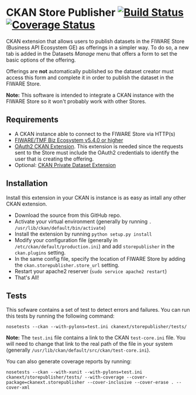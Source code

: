 CKAN Store Publisher [![Build Status](https://travis-ci.org/FIWARE-TMForum/ckanext-baepublisher.svg?branch=develop)](https://travis-ci.org/FIWARE-TMForum/ckanext-baepublisher) [![Coverage Status](https://coveralls.io/repos/github/FIWARE-TMForum/ckanext-baepublisher/badge.svg?branch=develop)](https://coveralls.io/github/FIWARE-TMForum/ckanext-baepublisher?branch=develop)
=====================

CKAN extension that allows users to publish datasets in the FIWARE Store (Business API Ecosystem GE) as offerings in a simpler way. To do so, a new tab is added in the Datasets *Manage* menu that offers a form to set the basic options of the offering.

Offerings are **not** automatically published so the dataset creator must access this form and complete it in order to publish the dataset in the FIWARE Store.

**Note:** This software is intended to integrate a CKAN instance with the FIWARE Store so it won't probably work with other Stores.

Requirements
------------

* A CKAN instance able to connect to the FIWARE Store via HTTP(s)
* [FIWARE/TMF Biz Ecosystem v5.4.0 or higher](https://github.com/FIWARE-TMForum/Business-API-Ecosystem)
* [OAuth2 CKAN Extension](https://github.com/conwetlab/ckanext-oauth2/). This extension is needed since the requests sent to the Store must include the OAuth2 credentials to identify the user that is creating the offering.
* Optional: [CKAN Private Dataset Extension](https://github.com/conwetlab/ckanext-privatedatasets/)


Installation
------------
Install this extension in your CKAN is instance is as easy as intall any other CKAN extension.

* Download the source from this GitHub repo.
* Activate your virtual environment (generally by running `. /usr/lib/ckan/default/bin/activate`)
* Install the extension by running `python setup.py install`
* Modify your configuration file (generally in `/etc/ckan/default/production.ini`) and add `storepublisher` in the `ckan.plugins` setting. 
* In the same config file, specify the location of FIWARE Store by adding the `ckan.storepublisher.store_url` setting.
* Restart your apache2 reserver (`sudo service apache2 restart`)
* That's All!

Tests
-----
This sofware contains a set of test to detect errors and failures. You can run this tests by running the following command:
```
nosetests --ckan --with-pylons=test.ini ckanext/storepublisher/tests/
```
**Note:** The `test.ini` file contains a link to the CKAN `test-core.ini` file. You will need to change that link to the real path of the file in your system (generally `/usr/lib/ckan/default/src/ckan/test-core.ini`). 

You can also generate coverage reports by running:
```
nosetests --ckan --with-xunit --with-pylons=test.ini ckanext/storepublisher/tests/ --with-coverage --cover-package=ckanext.storepublisher --cover-inclusive --cover-erase . --cover-xml
